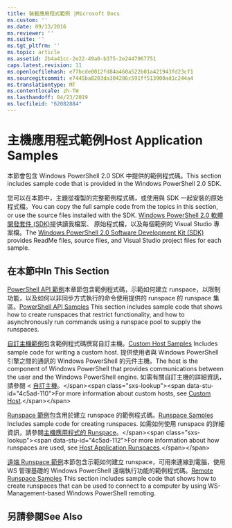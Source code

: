 ```yaml
---
title: 裝載應用程式範例 |Microsoft Docs
ms.custom: ''
ms.date: 09/13/2016
ms.reviewer: ''
ms.suite: ''
ms.tgt_pltfrm: ''
ms.topic: article
ms.assetid: 2b4a41cc-2e22-49a0-b375-2e2447967751
caps.latest.revision: 11
ms.openlocfilehash: e77bcde0012fd84a460a522b01a421943fd23cf1
ms.sourcegitcommit: e7445ba8203da304286c591ff513900ad1c244a4
ms.translationtype: MT
ms.contentlocale: zh-TW
ms.lasthandoff: 04/23/2019
ms.locfileid: "62082884"
---
```

# <a name="host-application-samples"></a><span data-ttu-id="4c5ad-102">主機應用程式範例</span><span class="sxs-lookup"><span data-stu-id="4c5ad-102">Host Application Samples</span></span>

<span data-ttu-id="4c5ad-103">本節會包含 Windows PowerShell 2.0 SDK 中提供的範例程式碼。</span><span class="sxs-lookup"><span data-stu-id="4c5ad-103">This section includes sample code that is provided in the Windows PowerShell 2.0 SDK.</span></span>

 <span data-ttu-id="4c5ad-104">您可以在本節中，主題從複製的完整範例程式碼，或使用與 SDK 一起安裝的原始程式檔。</span><span class="sxs-lookup"><span data-stu-id="4c5ad-104">You can copy the full sample code from the topics in this section, or use the source files installed with the SDK.</span></span> <span data-ttu-id="4c5ad-105">[Windows PowerShell 2.0 軟體開發套件 (SDK)](https://www.microsoft.com/en-us/download/details.aspx?id=2560)提供讀我檔案、 原始程式檔，以及每個範例的 Visual Studio 專案檔。</span><span class="sxs-lookup"><span data-stu-id="4c5ad-105">The [Windows PowerShell 2.0 Software Development Kit (SDK)](https://www.microsoft.com/en-us/download/details.aspx?id=2560) provides ReadMe files, source files, and Visual Studio project files for each sample.</span></span>

## <a name="in-this-section"></a><span data-ttu-id="4c5ad-106">在本節中</span><span class="sxs-lookup"><span data-stu-id="4c5ad-106">In This Section</span></span>

 <span data-ttu-id="4c5ad-107">[PowerShell API 範例](./windows-powershell-api-samples.md)本章節包含範例程式碼，示範如何建立 runspace，以限制功能，以及如何以非同步方式執行的命令使用提供的 runspace 的 runspace 集區。</span><span class="sxs-lookup"><span data-stu-id="4c5ad-107">[PowerShell API Samples](./windows-powershell-api-samples.md) This section includes sample code that shows how to create runspaces that restrict functionality, and how to asynchronously run commands using a runspace pool to supply the runspaces.</span></span>

 <span data-ttu-id="4c5ad-108">[自訂主機範例](./custom-host-samples.md)包含範例程式碼撰寫自訂主機。</span><span class="sxs-lookup"><span data-stu-id="4c5ad-108">[Custom Host Samples](./custom-host-samples.md) Includes sample code for writing a custom host.</span></span> <span data-ttu-id="4c5ad-109">提供使用者與 Windows PowerShell 引擎之間的通訊的 Windows PowerShell 的元件主機。</span><span class="sxs-lookup"><span data-stu-id="4c5ad-109">The host is the component of Windows PowerShell that provides communications between the user and the Windows PowerShell engine.</span></span> <span data-ttu-id="4c5ad-110">如需有關自訂主機的詳細資訊，請參閱 <<c0> [ 自訂主機](https://msdn.microsoft.com/en-us/library/ee706563(v=vs.85).aspx)。</span><span class="sxs-lookup"><span data-stu-id="4c5ad-110">For more information about custom hosts, see [Custom Host](https://msdn.microsoft.com/en-us/library/ee706563(v=vs.85).aspx).</span></span>

 <span data-ttu-id="4c5ad-111">[Runspace 範例](./runspace-samples.md)包含用於建立 runspace 的範例程式碼。</span><span class="sxs-lookup"><span data-stu-id="4c5ad-111">[Runspace Samples](./runspace-samples.md) Includes sample code for creating runspaces.</span></span> <span data-ttu-id="4c5ad-112">如需如何使用 runspace 的詳細資訊，請參閱[主機應用程式的 Runspace](https://msdn.microsoft.com/en-us/library/ee706563(v=vs.85).aspx)。</span><span class="sxs-lookup"><span data-stu-id="4c5ad-112">For more information about how runspaces are used, see [Host Application Runspaces](https://msdn.microsoft.com/en-us/library/ee706563(v=vs.85).aspx).</span></span>

 <span data-ttu-id="4c5ad-113">[遠端 Runspace 範例](./remote-runspace-samples.md)本節包含示範如何建立 runspace，可用來連線到電腦，使用 WS 管理基礎的 Windows PowerShell 遠端執行功能的範例程式碼。</span><span class="sxs-lookup"><span data-stu-id="4c5ad-113">[Remote Runspace Samples](./remote-runspace-samples.md) This section includes sample code that shows how to create runspaces that can be used to connect to a computer by using WS-Management-based Windows PowerShell remoting.</span></span>

## <a name="see-also"></a><span data-ttu-id="4c5ad-114">另請參閱</span><span class="sxs-lookup"><span data-stu-id="4c5ad-114">See Also</span></span>

